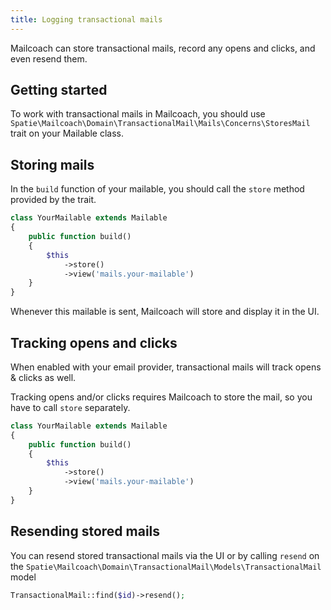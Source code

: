 ```yaml
---
title: Logging transactional mails
---
```


Mailcoach can store transactional mails, record any opens and clicks, and even resend them.


## Getting started

To work with transactional mails in Mailcoach, you should use
 `Spatie\Mailcoach\Domain\TransactionalMail\Mails\Concerns\StoresMail` trait on your Mailable class.

## Storing mails

In the 
 `build` function of your mailable, you should call the `store` method provided by the trait.

```php
class YourMailable extends Mailable
{
    public function build()
    {
        $this
            ->store()
            ->view('mails.your-mailable')
    }
}
```

Whenever this mailable is sent, Mailcoach will store and display it in the UI.

## Tracking opens and clicks

When enabled with your email provider, transactional mails will track opens & clicks as well.

Tracking opens and/or clicks requires Mailcoach to store the mail, so you have to call `store` separately.

```php
class YourMailable extends Mailable
{
    public function build()
    {
        $this
            ->store()
            ->view('mails.your-mailable')
    }
}
```


## Resending stored mails

You can resend stored transactional mails via the UI or by calling `resend` on the `Spatie\Mailcoach\Domain\TransactionalMail\Models\TransactionalMail` model

```php
TransactionalMail::find($id)->resend();
```
